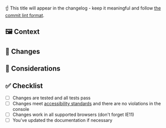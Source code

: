 ☝ This title will appear in the changelog - keep it meaningful and follow [the commit lint format](https://github.com/transferwise/neptune-web/blob/master/CONTRIBUTING.md#versioning-and-commit-lint).

## 🖼 Context

<!-- Why is this PR necessary? Please include links to mockups, JIRA ticket or other relevant documentation. -->

## 🚀 Changes

 <!-- What changes have you made? -->

## 🤔 Considerations

<!-- Anything else we should keep in mind? -->

## ✅ Checklist

- [ ] Changes are tested and all tests pass
- [ ] Changes meet [accessibility standards](https://github.com/transferwise/neptune-web/blob/master/ACCESSIBILITY.md) and there are no violations in the console
- [ ] Changes work in all supported browsers (don't forget IE11)
- [ ] You've updated the documentation if necessary
